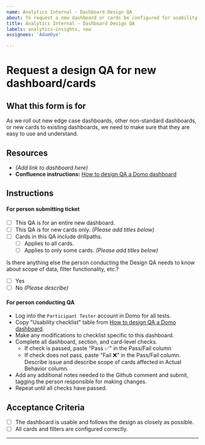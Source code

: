 ```yaml
---
name: Analytics Internal - Dashboard Design QA
about: To request a new dashboard or cards be configured for usability
title: Analytics Internal - Dashboard Design QA
labels: analytics-insights, new
assignees: 'AdamOye'

---
```


# Request a design QA for new dashboard/cards

## What this form is for
As we roll out new edge case dashboards, other non-standard dashboards, or new cards to existing dashboards, we need to make sure that they are easy to use and understand.

## Resources
- _(Add link to dashboard here)_
- **Confluence instructions:** [How to design QA a Domo dashboard](https://vfs.atlassian.net/wiki/spaces/AT/pages/2216002036/How+to+Design+QA+a+Domo+dashboard)

## Instructions

#### For person submitting ticket
- [ ] This QA is for an entire new dashboard.
- [ ] This QA is for new cards only. _(Please add titles below)_
- [ ] Cards in this QA include drillpaths.
   - [ ] Applies to all cards.
   - [ ] Applies to only some cards. _(Please add titles below)_

Is there anything else the person conducting the Design QA needs to know about scope of data, filter functionality, etc.?
- [ ] Yes
- [ ] No _(Please describe)_

#### For person conducting QA
- Log into the `Participant Tester` account in Domo for all tests.
- Copy "Usability checklist" table from [How to design QA a Domo dashboard](https://vfs.atlassian.net/wiki/spaces/AT/pages/2216002036/How+to+Design+QA+a+Domo+dashboard).
- Make any modifications to checklist specific to this dashboard.
- Complete all dashboard, section, and card-level checks.
  - If check is passed, paste "Pass ✅" in the Pass/Fail column
  - If check does not pass, paste "Fail ❌" in the Pass/Fail column. Describe issue and describe scope of cards affected in Actual Behavior column.
- Add any additional notes needed to the Github comment and submit, tagging the person responsible for making changes.
- Repeat until all checks have passed.

## Acceptance Criteria
- [ ] The dashboard is usable and follows the design as closely as possible.
- [ ] All cards and filters are configured correctly.
---
